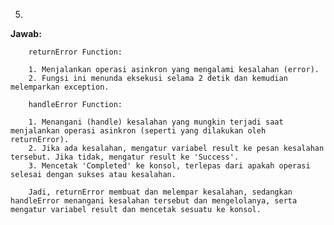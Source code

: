 5.

<b>Jawab:</b>

        returnError Function:

        1. Menjalankan operasi asinkron yang mengalami kesalahan (error).
        2. Fungsi ini menunda eksekusi selama 2 detik dan kemudian melemparkan exception.

        handleError Function:

        1. Menangani (handle) kesalahan yang mungkin terjadi saat menjalankan operasi asinkron (seperti yang dilakukan oleh returnError).
        2. Jika ada kesalahan, mengatur variabel result ke pesan kesalahan tersebut. Jika tidak, mengatur result ke 'Success'.
        3. Mencetak 'Completed' ke konsol, terlepas dari apakah operasi selesai dengan sukses atau kesalahan.

        Jadi, returnError membuat dan melempar kesalahan, sedangkan handleError menangani kesalahan tersebut dan mengelolanya, serta mengatur variabel result dan mencetak sesuatu ke konsol.
